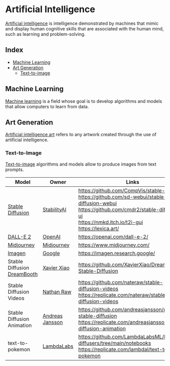 # Artificial Intelligence

[Artificial intelligence](https://en.wikipedia.org/wiki/Artificial_intelligence) is intelligence demonstrated by machines that mimic and display human cognitive skills that are associated with the human mind, such as learning and problem-solving.

## Index

* [Machine Learning](#machine-learning)
* [Art Generation](#art-generation)
  * [Text-to-image](#text-to-image)

## Machine Learning

[Machine learning](https://en.wikipedia.org/wiki/Machine_learning) is a field whose goal is to develop algorithms and models that allow computers to learn from data.

## Art Generation

[Artificial intelligence art](https://en.wikipedia.org/wiki/Artificial_intelligence_art) refers to any artwork created through the use of artificial intelligence.

### Text-to-Image

[Text-to-image](https://en.wikipedia.org/wiki/Text-to-image_model) algorithms and models allow to produce images from text prompts.

| Model | Owner | Links |
|---|---|---|
| [Stable Diffusion](https://en.wikipedia.org/wiki/Stable_Diffusion) | [StabilityAI](https://stability.ai/) | https://github.com/CompVis/stable-diffusion<br>https://github.com/sd-webui/stable-diffusion-webui<br>https://github.com/cmdr2/stable-diffusion-ui<br>https://nmkd.itch.io/t2i-gui<br>https://lexica.art/ |
| [DALL-E 2](https://en.wikipedia.org/wiki/DALL-E) | [OpenAI](https://openai.com/) | https://openai.com/dall-e-2/ |
| [Midjourney](https://www.midjourney.com/) | [Midjourney](https://www.midjourney.com/) | https://www.midjourney.com/ |
| [Imagen](https://imagen.research.google/) | [Google](https://www.google.com/) | https://imagen.research.google/ |
| Stable Diffusion [DreamBooth](https://dreambooth.github.io/) | [Xavier Xiao](https://github.com/XavierXiao) | https://github.com/XavierXiao/Dreambooth-Stable-Diffusion |
| Stable Diffusion Videos | [Nathan Raw](https://github.com/nateraw) | https://github.com/nateraw/stable-diffusion-videos<br>https://replicate.com/nateraw/stable-diffusion-videos |
| Stable Diffusion Animation | [Andreas Jansson](https://github.com/andreasjansson) | https://github.com/andreasjansson/cog-stable-diffusion<br>https://replicate.com/andreasjansson/stable-diffusion-animation |
| text-to-pokemon | [LambdaLabs](https://lambdalabs.com/) | https://github.com/LambdaLabsML/lambda-diffusers/tree/main/notebooks<br>https://replicate.com/lambdal/text-to-pokemon |
